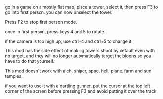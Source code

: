 go in a game on a mostly flat map, place a tower, select it, then press F3 to go into first person. you can now unselect the tower.

Press F2 to stop first person mode.

once in first person, press keys 4 and 5 to rotate.

if the camera is too high up, use ctrl+4 and ctrl+5 to change it.

This mod has the side effect of making towers shoot by default even with no target, and they will no longer automatically target the bloons so you have to do that yourself.

This mod doesn't work with alch, sniper, spac, heli, plane, farm and sun temples.

if you want to use it with a dartling gunner, put the cursor at the top left corner of the screen before pressing F3 and avoid putting it over the track.
